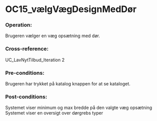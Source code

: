 # OC15_vælgVægDesignMedDør 

### Operation:

Brugeren vælger en væg opsætning med dør.

### Cross-reference:
UC_LavNytTilbud_Iteration 2

### Pre-conditions:

Brugeren har trykket på katalog knappen for at se kataloget.

### Post-conditions:

Systemet viser minimum og max bredde på den valgte væg opsætning
Systemet viser en oversigt over dørgrebs typer
